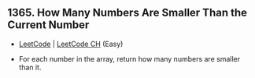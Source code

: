 ## 1365. How Many Numbers Are Smaller Than the Current Number

-  [LeetCode](https://leetcode.com/problems/how-many-numbers-are-smaller-than-the-current-number/) | [LeetCode CH](https://leetcode.cn/problems/how-many-numbers-are-smaller-than-the-current-number/) (Easy)

-   For each number in the array, return how many numbers are smaller than it.
